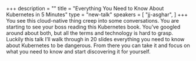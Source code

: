 +++
description = ""
title = "Everything You Need to Know About Kubernetes in 5 Minutes"
type = "new-talk"
speakers = [
        "jj-asghar",
]
+++
You see this cloud-native thing creep into some conversations. You are starting to see your boss reading this Kubernetes book. You’ve googled around about both, but all the terms and technology is hard to grasp. Luckily this talk I’ll walk through in 20 slides everything you need to know about Kubernetes to be dangerous. From there you can take it and focus on what you need to know and start discovering it for yourself.